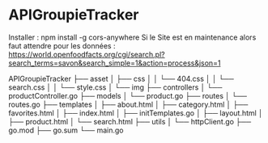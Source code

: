 # APIGroupieTracker
 
 Installer : npm install -g cors-anywhere
Si le Site est en maintenance alors faut attendre pour les données :  https://world.openfoodfacts.org/cgi/search.pl?search_terms=savon&search_simple=1&action=process&json=1


APIGroupieTracker
├── asset
│   ├── css
│   │   └── 404.css
│   │   └── search.css
│   │   └── style.css
│   └── img
├── controllers
│   └── productController.go
├── models
│   └── product.go
├── routes
│   └── routes.go
├── templates
│   ├── about.html
│   ├── category.html
│   ├── favorites.html
│   ├── index.html
│   ├── initTemplates.go
│   ├── layout.html
│   ├── product.html
│   └── search.html
├── utils
│   └── httpClient.go
├── go.mod
├── go.sum
└── main.go



